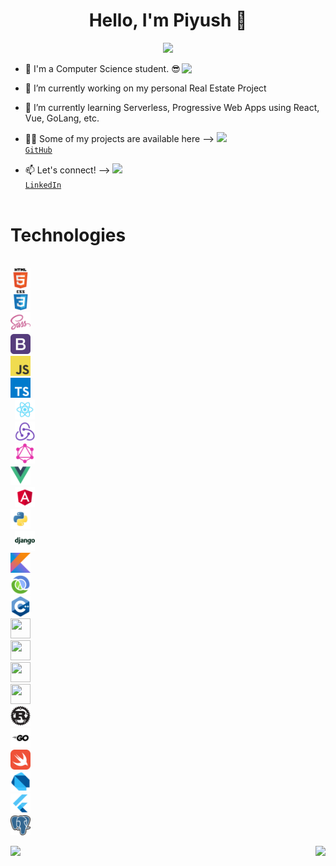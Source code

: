 <h1 align="center">Hello, I'm Piyush 👋</h1>

<p align="center">
<img src="https://komarev.com/ghpvc/?username=aetherwebdev&label=Profile+Views" />
</p>

<img align='right' src="https://media.giphy.com/media/M9gbBd9nbDrOTu1Mqx/giphy.gif" width="230">

- 🏫 I'm a Computer Science student. 😎

- 🔭 I’m currently working on my personal Real Estate Project

- 🌱 I’m currently learning Serverless, Progressive Web Apps using React, Vue, GoLang, etc.

- 👨‍💻 Some of my projects are available here --> <code><a href="https://github.com/aetherwebdev" title="GitHub Profile"><img width="22" src="https://b.thumbs.redditmedia.com/AltCa25flSy96k0VDTcXUseNPu25FWaInEl1LOvkbqs.png"> GitHub</a></code>
[](https://github.com/aetherwebdev)

- 📫 Let's connect! --> <code><a href="https://www.linkedin.com/in/aetherwebdev/" title="LinkedIn Profile"><img width="22" src="https://seeklogo.com/images/L/linkedin-icon-logo-FBADE03110-seeklogo.com.png"> LinkedIn</a></code>
<br><br>

<h1 align="left">Technologies</h1>

<p align="left">
<code>
<img height="32" width="32" src="https://raw.githubusercontent.com/github/explore/80688e429a7d4ef2fca1e82350fe8e3517d3494d/topics/html/html.png" />
<img height="32" width="32" src="https://raw.githubusercontent.com/github/explore/80688e429a7d4ef2fca1e82350fe8e3517d3494d/topics/css/css.png" />
<img height="32" width="32" src="https://raw.githubusercontent.com/github/explore/80688e429a7d4ef2fca1e82350fe8e3517d3494d/topics/sass/sass.png" />
<img height="32" width="32" src="https://raw.githubusercontent.com/github/explore/80688e429a7d4ef2fca1e82350fe8e3517d3494d/topics/bootstrap/bootstrap.png" />
<img height="32" width="32" src="https://raw.githubusercontent.com/github/explore/80688e429a7d4ef2fca1e82350fe8e3517d3494d/topics/javascript/javascript.png" />
<img height="32" width="32" src="https://raw.githubusercontent.com/github/explore/80688e429a7d4ef2fca1e82350fe8e3517d3494d/topics/typescript/typescript.png" />
 <img height="32" width="32" src="https://raw.githubusercontent.com/github/explore/80688e429a7d4ef2fca1e82350fe8e3517d3494d/topics/react/react.png" />
 <img height="32" width="32" src="https://raw.githubusercontent.com/github/explore/80688e429a7d4ef2fca1e82350fe8e3517d3494d/topics/redux/redux.png" />
 <img height="32" width="32" src="https://raw.githubusercontent.com/github/explore/80688e429a7d4ef2fca1e82350fe8e3517d3494d/topics/graphql/graphql.png" />
<img height="32" width="32" src="https://raw.githubusercontent.com/github/explore/80688e429a7d4ef2fca1e82350fe8e3517d3494d/topics/vue/vue.png" />
 <img height="32" width="32" src="https://raw.githubusercontent.com/github/explore/80688e429a7d4ef2fca1e82350fe8e3517d3494d/topics/angular/angular.png" />
<img height="32" width="32" src="https://raw.githubusercontent.com/github/explore/80688e429a7d4ef2fca1e82350fe8e3517d3494d/topics/python/python.png" />
 <img height="32" width="32" src="https://raw.githubusercontent.com/github/explore/80688e429a7d4ef2fca1e82350fe8e3517d3494d/topics/django/django.png" />
<img height="32" width="32" src="https://raw.githubusercontent.com/github/explore/80688e429a7d4ef2fca1e82350fe8e3517d3494d/topics/kotlin/kotlin.png" />
<img height="32" width="32" src="https://raw.githubusercontent.com/github/explore/80688e429a7d4ef2fca1e82350fe8e3517d3494d/topics/clojure/clojure.png" />
<img height="32" width="32" src="https://raw.githubusercontent.com/github/explore/80688e429a7d4ef2fca1e82350fe8e3517d3494d/topics/cpp/cpp.png" />
<img height="32" width="32" src="https://camo.githubusercontent.com/141c1a5f427a31b616890bd40619c350e135df58/68747470733a2f2f64657669636f6e2e6465762f64657669636f6e2e6769742f69636f6e732f6373686172702f6373686172702d6f726967696e616c2e737667" />
<img height="32" width="32" src="https://camo.githubusercontent.com/954b12e2c77ee76845b4b769855f79fa626f7974/68747470733a2f2f64657669636f6e2e6465762f64657669636f6e2e6769742f69636f6e732f6a6176612f6a6176612d6f726967696e616c2e737667" />
<img height="32" width="32" src="https://camo.githubusercontent.com/0eb3ba8da9a396682b4f301c247a25ec72524205/68747470733a2f2f64657669636f6e2e6465762f64657669636f6e2e6769742f69636f6e732f6e6f64656a732f6e6f64656a732d6f726967696e616c2e737667" />
<img height="32" width="32" src="https://camo.githubusercontent.com/e939a457e3217bf5939ab2292d3027325f79f846/68747470733a2f2f64657669636f6e2e6465762f64657669636f6e2e6769742f69636f6e732f6769746875622f6769746875622d6f726967696e616c2e737667" />
<img height="32" width="32" src="https://raw.githubusercontent.com/github/explore/80688e429a7d4ef2fca1e82350fe8e3517d3494d/topics/rust/rust.png" />
<img height="32" width="32" src="https://raw.githubusercontent.com/github/explore/80688e429a7d4ef2fca1e82350fe8e3517d3494d/topics/go/go.png" />
<img height="32" width="32" src="https://raw.githubusercontent.com/github/explore/80688e429a7d4ef2fca1e82350fe8e3517d3494d/topics/swift/swift.png" />
<img height="32" width="32" src="https://raw.githubusercontent.com/github/explore/80688e429a7d4ef2fca1e82350fe8e3517d3494d/topics/dart/dart.png" />
<img height="32" width="32" src="https://raw.githubusercontent.com/github/explore/80688e429a7d4ef2fca1e82350fe8e3517d3494d/topics/flutter/flutter.png" />
<img height="32" width="32" src="https://raw.githubusercontent.com/github/explore/80688e429a7d4ef2fca1e82350fe8e3517d3494d/topics/postgresql/postgresql.png" />
</code>
</p>


<img align="right" src="https://github-readme-stats.vercel.app/api?username=aetherwebdev&show_icons=true&hide=contribs,issues&theme=tokyonight" />
<img align="left" src="https://github-readme-stats.vercel.app/api/top-langs/?username=aetherwebdev&theme=tokyonight" />






